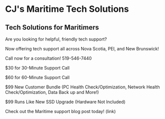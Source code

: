 <!DOC TYPE html>
<html>

<head> 
	<h1>CJ's Maritime Tech Solutions</h1>
</head>

<body>
	<h2> Tech Solutions for Maritimers
	</h2>
	<p> Are you looking for helpful, friendly tech support? </p>
	<p> Now offering tech support all across Nova Scotia, PEI, and New Brunswick! </p>
	<p> 
	Call now for a consultation! 519-546-7440 </p>
	<p> $30 for 30-Minute Support Call </p> 
	<p> $60 for 60-Minute Support Call </p>
	<p> $99 New Customer Bundle (PC Health Check/Optimization, Network Health Check/Optimization, Data Back up and More!) </p>
	<p> $99 Runs Like New SSD Upgrade (Hardware Not Included) </p>
	<p>
	<p> Check out the Maritime support blog post today! (link) </p>
	
	

</body>

</html>

